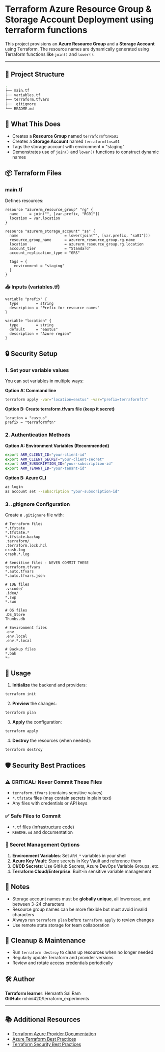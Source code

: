 # Terraform Azure Resource Group & Storage Account Deployment using terraform functions

This project provisions an **Azure Resource Group** and a **Storage Account** using Terraform. The resource names are dynamically generated using Terraform functions like `join()` and `lower()`.

---

## 📁 Project Structure

```bash
.
├── main.tf
├── variables.tf
├── terraform.tfvars
├── .gitignore
└── README.md
```

## 🔧 What This Does

* Creates a **Resource Group** named `terraformftnRG01`
* Creates a **Storage Account** named `terraformftnsa01`
* Tags the storage account with environment = "staging"
* Demonstrates use of `join()` and `lower()` functions to construct dynamic names

## 📦 Terraform Files

### main.tf
Defines resources:

```hcl
resource "azurerm_resource_group" "rg" {
  name     = join("", [var.prefix, "RG01"])
  location = var.location
}

resource "azurerm_storage_account" "sa" {
  name                     = lower(join("", [var.prefix, "sa01"]))
  resource_group_name      = azurerm_resource_group.rg.name
  location                 = azurerm_resource_group.rg.location
  account_tier             = "Standard"
  account_replication_type = "GRS"

  tags = {
    environment = "staging"
  }
}
```

### 📥 Inputs (variables.tf)

```hcl
variable "prefix" {
  type        = string
  description = "Prefix for resource names"
}

variable "location" {
  type        = string
  default     = "eastus"
  description = "Azure region"
}
```



## 🔒 Security Setup

### 1. Set your variable values
You can set variables in multiple ways:

**Option A: Command line**
```bash
terraform apply -var="location=eastus" -var="prefix=terraformftn"
```

**Option B: Create terraform.tfvars file (keep it secret)**
```hcl
location = "eastus"
prefix = "terraformftn"
```

### 2. Authentication Methods

**Option A: Environment Variables (Recommended)**
```bash
export ARM_CLIENT_ID="your-client-id"
export ARM_CLIENT_SECRET="your-client-secret"
export ARM_SUBSCRIPTION_ID="your-subscription-id"
export ARM_TENANT_ID="your-tenant-id"
```

**Option B: Azure CLI**
```bash
az login
az account set --subscription "your-subscription-id"
```

### 3. .gitignore Configuration

Create a `.gitignore` file with:

```gitignore
# Terraform files
*.tfstate
*.tfstate.*
*.tfstate.backup
.terraform/
.terraform.lock.hcl
crash.log
crash.*.log

# Sensitive files - NEVER COMMIT THESE
terraform.tfvars
*.auto.tfvars
*.auto.tfvars.json

# IDE files
.vscode/
.idea/
*.swp
*.swo

# OS files
.DS_Store
Thumbs.db

# Environment files
.env
.env.local
.env.*.local

# Backup files
*.bak
*~
```

## 🚀 Usage

1. **Initialize** the backend and providers:
```bash
terraform init
```

2. **Preview** the changes:
```bash
terraform plan
```

3. **Apply** the configuration:
```bash
terraform apply
```

4. **Destroy** the resources (when needed):
```bash
terraform destroy
```

## 🛡️ Security Best Practices

### ⚠️ CRITICAL: Never Commit These Files
- `terraform.tfvars` (contains sensitive values)
- `*.tfstate` files (may contain secrets in plain text)
- Any files with credentials or API keys

### ✅ Safe Files to Commit
- `*.tf` files (infrastructure code)
- `README.md` and documentation

### 🔐 Secret Management Options
1. **Environment Variables**: Set `ARM_*` variables in your shell
2. **Azure Key Vault**: Store secrets in Key Vault and reference them
3. **CI/CD Secrets**: Use GitHub Secrets, Azure DevOps Variable Groups, etc.
4. **Terraform Cloud/Enterprise**: Built-in sensitive variable management

## 📝 Notes

* Storage account names must be **globally unique**, all lowercase, and between 3–24 characters
* Resource group names can be more flexible but must avoid invalid characters
* Always run `terraform plan` before `terraform apply` to review changes
* Use remote state storage for team collaboration

## 🧹 Cleanup & Maintenance

* Run `terraform destroy` to clean up resources when no longer needed
* Regularly update Terraform and provider versions
* Review and rotate access credentials periodically

## 🛠 Author

**Terraform learner**: Hemanth Sai Ram  
**GitHub**: rohini420/terraform_experiments

---

## 📚 Additional Resources

- [Terraform Azure Provider Documentation](https://registry.terraform.io/providers/hashicorp/azurerm/latest/docs)
- [Azure Terraform Best Practices](https://docs.microsoft.com/en-us/azure/developer/terraform/best-practices)
- [Terraform Security Best Practices](https://learn.hashicorp.com/tutorials/terraform/security-best-practices)
